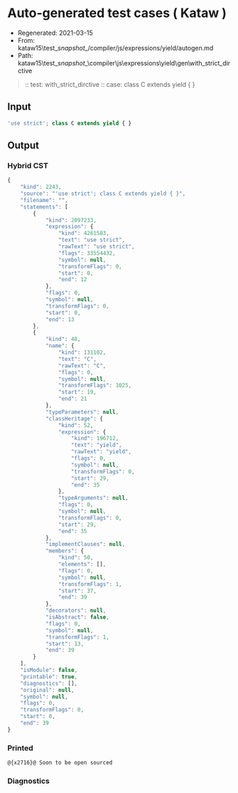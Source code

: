 # Auto-generated test cases ( Kataw )
- Regenerated: 2021-03-15
- From: kataw15\test\__snapshot__/compiler/js/expressions/yield/autogen.md
- Path: kataw15\test\__snapshot__\compiler\js\expressions\yield\gen\with_strict_dirctive
> :: test: with_strict_dirctive
> :: case: class C extends yield { }
## Input

`````js
'use strict'; class C extends yield { }
`````

## Output

### Hybrid CST

```javascript
{
    "kind": 2243,
    "source": "'use strict'; class C extends yield { }",
    "filename": "",
    "statements": [
        {
            "kind": 2097233,
            "expression": {
                "kind": 4261583,
                "text": "use strict",
                "rawText": "use strict",
                "flags": 33554432,
                "symbol": null,
                "transformFlags": 0,
                "start": 0,
                "end": 12
            },
            "flags": 0,
            "symbol": null,
            "transformFlags": 0,
            "start": 0,
            "end": 13
        },
        {
            "kind": 48,
            "name": {
                "kind": 131102,
                "text": "C",
                "rawText": "C",
                "flags": 0,
                "symbol": null,
                "transformFlags": 1025,
                "start": 19,
                "end": 21
            },
            "typeParameters": null,
            "classHeritage": {
                "kind": 52,
                "expression": {
                    "kind": 196712,
                    "text": "yield",
                    "rawText": "yield",
                    "flags": 0,
                    "symbol": null,
                    "transformFlags": 0,
                    "start": 29,
                    "end": 35
                },
                "typeArguments": null,
                "flags": 0,
                "symbol": null,
                "transformFlags": 0,
                "start": 29,
                "end": 35
            },
            "implementClauses": null,
            "members": {
                "kind": 50,
                "elements": [],
                "flags": 0,
                "symbol": null,
                "transformFlags": 1,
                "start": 37,
                "end": 39
            },
            "decorators": null,
            "isAbstract": false,
            "flags": 0,
            "symbol": null,
            "transformFlags": 1,
            "start": 13,
            "end": 39
        }
    ],
    "isModule": false,
    "printable": true,
    "diagnostics": [],
    "original": null,
    "symbol": null,
    "flags": 0,
    "transformFlags": 0,
    "start": 0,
    "end": 39
}
```

### Printed

```javascript
@{x2716}@ Soon to be open sourced
```

### Diagnostics

```javascript

```

